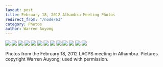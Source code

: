 ```yaml
---
layout: post
title: February 18, 2012 Alhambra Meeting Photos
redirect_from: "/node/63"
category: Photos
author: Warren Auyong
---
```


<img src="/sites/default/files/styles/large/public/meeting_photos/IMGP3718.jpg"  />

<img src="/sites/default/files/styles/large/public/meeting_photos/IMGP3704.jpg"  />

<img src="/sites/default/files/styles/large/public/meeting_photos/IMGP3715.jpg"  />

<img src="/sites/default/files/styles/large/public/meeting_photos/IMGP3717.jpg"  />

<img src="/sites/default/files/styles/large/public/meeting_photos/IMGP3716.jpg"  />

<img src="/sites/default/files/styles/large/public/meeting_photos/IMGP3714.jpg"  />

<img src="/sites/default/files/styles/large/public/meeting_photos/IMGP3712.jpg"  />

<img src="/sites/default/files/styles/large/public/meeting_photos/IMGP3713.jpg"  />

<img src="/sites/default/files/styles/large/public/meeting_photos/IMGP3706.jpg"  />

<img src="/sites/default/files/styles/large/public/meeting_photos/IMGP3711.jpg"  />

<img src="/sites/default/files/styles/large/public/meeting_photos/IMGP3707.jpg"  />

<img src="/sites/default/files/styles/large/public/meeting_photos/IMGP3719.jpg"  />

<img src="/sites/default/files/styles/large/public/meeting_photos/IMGP3720.jpg"  />

Photos from the February 18, 2012 LACPS meeting in Alhambra. Pictures copyright Warren Auyong; used with permission.
